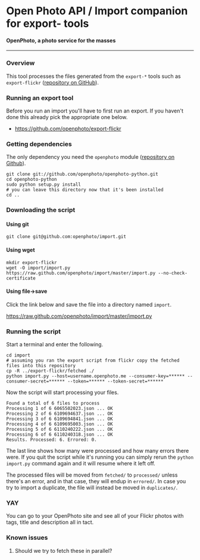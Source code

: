 Open Photo API / Import companion for export- tools
=======================
#### OpenPhoto, a photo service for the masses

----------------------------------------

<a name="overview"></a>
### Overview

This tool processes the files generated from the `export-*` tools such as `export-flickr` ([repository on GitHub](https://github.com/openphoto/export-flickr)).

<a name="setup"></a>
### Running an export tool

Before you run an import you'll have to first run an export. If you haven't done this already pick the appropriate one below.

* https://github.com/openphoto/export-flickr

<a name="dependencies"></a>
### Getting dependencies

The only dependency you need the `openphoto` module ([repository on Github](https://github.com/openphoto/openphoto-python)).

    git clone git://github.com/openphoto/openphoto-python.git
    cd openphoto-python
    sudo python setup.py install
    # you can leave this directory now that it's been installed
    cd ..

<a name="download"></a>
### Downloading the script

#### Using git

    git clone git@github.com:openphoto/import.git

#### Using wget

    mkdir export-flickr
    wget -O import/import.py https://raw.github.com/openphoto/import/master/import.py --no-check-certificate

#### Using file->save

Click the link below and save the file into a directory named `import`.

https://raw.github.com/openphoto/import/master/import.py

<a name="running"></a>
### Running the script

Start a terminal and enter the following.

    cd import
    # assuming you ran the export script from flickr copy the fetched files into this repository
    cp -R ../export-flickr/fetched ./
    python import.py --host=username.openphoto.me --consumer-key=****** --consumer-secret=****** --token=****** --token-secret=******
    
Now the script will start processing your files.
    
    Found a total of 6 files to process
    Processing 1 of 6 6065502023.json ... OK
    Processing 2 of 6 6109694637.json ... OK
    Processing 3 of 6 6109694841.json ... OK
    Processing 4 of 6 6109695003.json ... OK
    Processing 5 of 6 6110240222.json ... OK
    Processing 6 of 6 6110240318.json ... OK
    Results. Processed: 6. Errored: 0.

The last line shows how many were processed and how many errors there were. If you quit the script while it's running you can simply rerun the `python import.py` command again and it will resume where it left off.

The processed files will be moved from `fetched/` to `processed/` unless
there's an error, and in that case, they will endup in `errored/`. In
case you try to import a duplicate, the file will instead be moved in `duplicates/`.

### YAY

You can go to your OpenPhoto site and see all of your Flickr photos with tags, title and description all in tact.

<a name="knownissues"></a>
### Known issues

1. Should we try to fetch these in parallel?
